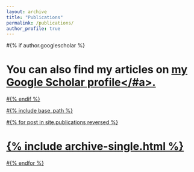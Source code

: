 ```yaml
---
layout: archive
title: "Publications"
permalink: /publications/
author_profile: true
---
```


#{% if author.googlescholar %}
#  You can also find my articles on <u><a href="{{author.googlescholar}}">my Google Scholar profile</#a>.</u>
#{% endif %}

#{% include base_path %}

#{% for post in site.publications reversed %}
#  {% include archive-single.html %}
#{% endfor %}
